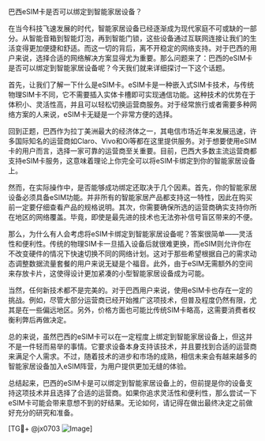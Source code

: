 巴西eSIM卡是否可以绑定到智能家居设备？

在当今科技飞速发展的时代，智能家居设备已经逐渐成为现代家庭不可或缺的一部分。从智能音箱到智能灯泡，再到智能门锁，这些设备通过互联网连接让我们的生活变得更加便捷和舒适。而这一切的背后，离不开稳定的网络支持。对于巴西的用户来说，选择合适的网络解决方案显得尤为重要。那么问题来了：巴西的eSIM卡是否可以绑定到智能家居设备呢？今天我们就来详细探讨一下这个话题。

首先，让我们了解一下什么是eSIM卡。eSIM卡是一种嵌入式SIM卡技术，与传统物理SIM卡不同，它不需要插入实体卡槽即可实现通信功能。这种技术的优势在于体积小、灵活性高，并且可以轻松切换运营商服务。对于经常旅行或者需要多种网络方案的人来说，eSIM卡无疑是一个非常方便的选择。

回到正题，巴西作为拉丁美洲最大的经济体之一，其电信市场近年来发展迅速，许多国际知名的运营商如Claro、Vivo和Oi等都在这里提供服务。对于想要使用eSIM卡的用户而言，选择一家可靠的运营商至关重要。目前，巴西大多数主流运营商都支持eSIM卡服务，这意味着理论上你完全可以将eSIM卡绑定到你的智能家居设备上。

然而，在实际操作中，是否能够成功绑定还取决于几个因素。首先，你的智能家居设备必须具备eSIM功能。并非所有的智能家居产品都支持这一特性，因此在购买前一定要仔细查看产品的规格说明。其次，你需要确保所选的运营商确实支持你所在地区的网络覆盖。毕竟，即使是最先进的技术也无法弥补信号盲区带来的不便。

那么，为什么有人会考虑将eSIM卡绑定到智能家居设备呢？答案很简单——灵活性和便利性。传统的物理SIM卡一旦插入设备后就很难更换，而eSIM则允许你在不改变硬件的情况下快速切换不同的网络计划。这对于那些希望根据自己的需求动态调整数据流量套餐的用户来说无疑是个福音。此外，由于eSIM无需额外的空间来存放卡片，这使得设计更加紧凑的小型智能家居设备成为可能。

当然，任何新技术都不是完美的。对于巴西用户来说，使用eSIM卡也存在一定的挑战。例如，尽管大部分运营商已经开始推广这项技术，但普及程度仍然有限，尤其是在一些偏远地区。另外，价格方面也可能比传统SIM卡略高，这需要消费者权衡利弊后再做决定。

总的来说，虽然巴西的eSIM卡可以在一定程度上绑定到智能家居设备上，但这并不是一件轻而易举的事情。它要求设备本身支持该技术，并且要找到合适的运营商来满足个人需求。不过，随着技术的进步和市场的成熟，相信未来会有越来越多的智能家居设备加入eSIM阵营，为用户提供更加无缝的体验。

总结起来，巴西的eSIM卡是可以绑定到智能家居设备上的，但前提是你的设备支持这项技术并且选择了合适的运营商。如果你追求灵活性和便利性，那么尝试一下eSIM卡可能会带来意想不到的好结果。无论如何，请记得在做出最终决定之前做好充分的研究和准备。

[TG💪+ @jx0703 ![Image](https://github.com/user-attachments/assets/dbca1d08-cadb-493c-b0ec-ad6f7a83f270)]